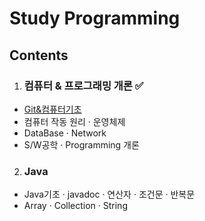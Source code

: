 # Study Programming
## Contents

1. ### 컴퓨터 & 프로그래밍 개론 ✅
- [Git&컴퓨터기초](https://github.com/guozhe0517/Firstjava.git)
- 컴퓨터 작동 원리 · 운영체제
- DataBase · Network
- S/W공학 · Programming 개론
2. ### Java
- Java기초 · javadoc · 연산자 · 조건문 · 반복문
- Array · Collection · String 
